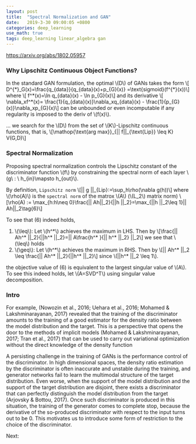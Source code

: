 ```yaml
---
layout: post
title:  "Spectral Normalization and GAN"
date:   2019-3-30 09:00:05 +0800
categories: deep_learning
use_math: true
tags: deep_learning linear_algebra gan
---
```


<a href="https://arxiv.org/abs/1802.05957" target="_blank">https://arxiv.org/abs/1802.05957</a>


### Why Lipschitz Continuous Object Functions?

In the standard GAN formulation, the optimal \\(D\\) of GANs takes the form
\\[ D^\{\*\}\_G(x)=\frac\{q\_\{data\}\}\{q\_\{data\}(x)+p\_\{G\}(x)\} =\text\{sigmoid\}(f^\{\*\}(x))\\]
where
\\[ f^\*(x)=\ln q\_\{data\}(x) - \ln p\_\{G\}(x)\\]
and its derivative
\\[ \nabla\_xf^*(x)= \frac\{1\}\{q\_\{data\}(x)\}\nabla\_xq\_\{data\}(x) - \frac\{1\}\{p\_\{G\}(x)\}\nabla\_xp\_\{G\}(x)\\]
can be unbounded or even incomputable if any regularity is imposed to the deriv of \\(f(x)\\).

... we search for the \\(D\\) from the set of \\(K\\)-Lipschitz continuous functions, that is,
\\[\mathop\{\text\{arg max\}\}\_\{\|\| f\|\|\_\{\text\{Lip\}\} \leq K\} V(G,D)\\]

### Spectral Normalization

Proposing spectral normalization controls the Lipschitz constant of the discriminator function \\(f\\) by constraining the spectral norm of each layer \\(g\\ : \\ h\_\{in\}\mapsto h\_\{out\}\\). 

By definition, `Lipschitz norm` \\[\|\| g \|\|\_\{Lip\}:=\sup\_h\rho(\nabla g(h))\\]
where \\(\rho(A)\\) is the `spectral norm` of the matrox \\(A\\) (\\(L\_2\\) matrix norm)
\\[\rho(A) := \max\_\{h:h\neq 0\}\frac\{\|\| Ah\|\|\_2\}\{\|\|h \|\|\_2\}=\max\_\{\|\|h \|\|\_2\leq 1\}\|\| Ah\|\|\_2\tag\{6\}\\]

To see that (6) indeed holds,
1. \\(\leq\\): Let \\(h^\*\\) achieves the maximum in LHS. Then by
\\[\frac\{\|\| Ah^\* \|\|\_2\}\{\|\|h^\* \|\|\_2\}=\|\| A\frac\{h^\* \}\{\|\| h^* \|\|\_2\} \|\|\_2\\] we see that \\(\leq\\) holds
2. \\(\geq\\): Let \\(h^\*\\) achieves the maximum in RHS. Then by
\\[\|\| Ah^\* \|\|\_2 \leq \frac\{\|\| Ah^\* \|\|\_2\}\{\|\|h^\* \|\|\_2\}\\] 
since \\(\|\|h^\* \|\|\_2 \leq 1\\).

the objective value of (6) is equivalent to the largest singular value of \\(A\\). To see this indeed holds, let \\(A=SVD^T\\) using singular value decomposition.

### Intro
For example, (Nowozin et al., 2016; Uehara et al., 2016; Mohamed & Lakshminarayanan, 2017) revealed that the training of the discriminator amounts to the training of a good
estimator for the density ratio between the model distribution and the target. This is a perspective
that opens the door to the methods of implicit models (Mohamed & Lakshminarayanan, 2017; Tran
et al., 2017) that can be used to carry out variational optimization without the direct knowledge of
the density function

A persisting challenge in the training of GANs is the performance control of the discriminator. In
high dimensional spaces, the density ratio estimation by the discriminator is often inaccurate and
unstable during the training, and generator networks fail to learn the multimodal structure of the
target distribution. Even worse, when the support of the model distribution and the support of the
target distribution are disjoint, there exists a discriminator that can perfectly distinguish the model
distribution from the target (Arjovsky & Bottou, 2017). Once such discriminator is produced in
this situation, the training of the generator comes to complete stop, because the derivative of the
so-produced discriminator with respect to the input turns out to be 0. This motivates us to introduce
some form of restriction to the choice of the discriminator.

Next:  

